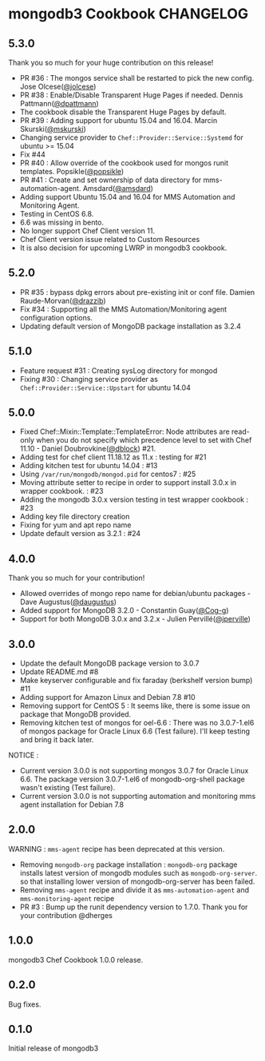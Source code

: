 # mongodb3 Cookbook CHANGELOG

## 5.3.0

Thank you so much for your huge contribution on this release!

* PR #36 : The mongos service shall be restarted to pick the new config. Jose Olcese([@jolcese](https://github.com/jolcese))
* PR #38 : Enable/Disable Transparent Huge Pages if needed. Dennis Pattmann([@dpattmann](https://github.com/dpattmann))
 * The cookbook disable the Transparent Huge Pages by default.
* PR #39 : Adding support for ubuntu 15.04 and 16.04. Marcin Skurski([@mskurski](https://github.com/mskurski))
 * Changing service provider to `Chef::Provider::Service::Systemd` for ubuntu >= 15.04
 * Fix #44
* PR #40 : Allow override of the cookbook used for mongos runit templates. Popsikle([@popsikle](https://github.com/popsikle))
* PR #41 : Create and set ownership of data directory for mms-automation-agent. Amsdard([@amsdard](https://github.com/amsdard))
* Adding support Ubuntu 15.04 and 16.04 for MMS Automation and Monitoring Agent.
* Testing in CentOS 6.8. 
 * 6.6 was missing in bento.
* No longer support Chef Client version 11.
 * Chef Client version issue related to Custom Resources
 * It is also decision for upcoming LWRP in mongodb3 cookbook.

## 5.2.0

* PR #35 : bypass dpkg errors about pre-existing init or conf file. Damien Raude-Morvan([@drazzib](https://github.com/drazzib))
* Fix #34 : Supporting all the MMS Automation/Monitoring agent configuration options.
* Updating default version of MongoDB package installation as 3.2.4

## 5.1.0

* Feature request #31 : Creating sysLog directory for mongod 
* Fixing #30 : Changing service provider as `Chef::Provider::Service::Upstart` for ubuntu 14.04

## 5.0.0

* Fixed Chef::Mixin::Template::TemplateError: Node attributes are read-only when you do not specify which precedence level to set with Chef 11.10 - Daniel Doubrovkine([@dblock](https://github.com/dblock)) #21.
* Adding test for chef client 11.18.12 as 11.x : testing for #21
* Adding kitchen test for ubuntu 14.04 : #13
* Using `/var/run/mongodb/mongod.pid` for centos7 : #25
* Moving attribute setter to recipe in order to support install 3.0.x in wrapper cookbook. : #23
* Adding the mongodb 3.0.x version testing in test wrapper cookbook : #23
* Adding key file directory creation
* Fixing for yum and apt repo name
* Update default version as 3.2.1 : #24

## 4.0.0

Thank you so much for your contribution!

* Allowed overrides of mongo repo name for debian/ubuntu packages - Dave Augustus([@daugustus](https://github.com/daugustus))
* Added support for MongoDB 3.2.0 - Constantin Guay([@Cog-g](https://github.com/Cog-g))
* Support for both MongoDB 3.0.x and 3.2.x - Julien Pervillé([@jperville](https://github.com/jperville))

## 3.0.0
* Update the default MongoDB package version to 3.0.7
* Update README.md #8
* Make keyserver configurable and fix faraday (berkshelf version bump) #11
* Adding support for Amazon Linux and Debian 7.8 #10
* Removing support for CentOS 5 : It seems like, there is some issue on package that MongoDB provided.
* Removing kitchen test of mongos for oel-6.6 : There was no 3.0.7-1.el6 of mongos package for Oracle Linux 6.6 (Test failure). I'll keep testing and bring it back later.

NOTICE :

* Current version 3.0.0 is not supporting mongos 3.0.7 for Oracle Linux 6.6. The package version 3.0.7-1.el6 of mongodb-org-shell package wasn't existing (Test failure).
* Current version 3.0.0 is not supporting automation and monitoring mms agent installation for Debian 7.8

## 2.0.0

WARNING : `mms-agent` recipe has been deprecated at this version.

* Removing `mongodb-org` package installation : `mongodb-org` package installs latest version of mongodb modules such as `mongodb-org-server`. so that installing lower version of mongodb-org-server has been failed.
* Removing `mms-agent` recipe and divide it as `mms-automation-agent` and `mms-monitoring-agent` recipe
* PR #3 : Bump up the runit dependency version to 1.7.0. Thank you for your contribution @dherges

## 1.0.0

mongodb3 Chef Cookbook 1.0.0 release.

## 0.2.0

Bug fixes.

## 0.1.0

Initial release of mongodb3

